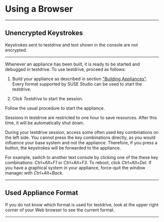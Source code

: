 # Using a Browser

---

## Unencrypted Keystrokes

Keystrokes sent to testdrive and text shown in the console are not
encrypted.

---

Whenever an appliance has been built, it is ready to be started and debugged
in testdrive. To use testdrive, proceed as follows:

1. Build your appliance as described in section ["Building
Appliances"][build-app]. Every format supported by SUSE Studio can be
used to start the testdrive.

2. Click *Testdrive* to start the session.

Follow the usual procedure to start the appliance.

Sessions in testdrive are restricted to one hour to save resources. After this
time, it will be automatically shut down.

During your testdrive session, access some often used key combinations
on the left side. You cannot press the key combinations directly, as you
would influence your base system and not the appliance. Therefore, if
you press a button, the keystrokes will be forwarded to the appliance.

For example, switch to another text console by clicking one of the these
key combinations: *Ctrl+Alt+F1* or *Ctrl+Alt+F3*. To reboot, click
*Ctrl+Alt+Del*. If you have a graphical system in your appliance,
force-quit the window manager with *Ctrl+Alt+Back*.

---

## Used Appliance Format

If you do not know which format is used for testdrive, look at the upper
right corner of your Web browser to see the current format.

---


[build-app]: ../create/building-appliances.html
